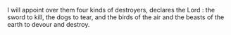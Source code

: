 I will appoint over them four kinds of destroyers, declares the Lord : the sword to kill, the dogs to tear, and the birds of the air and the beasts of the earth to devour and destroy.
